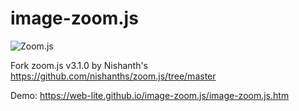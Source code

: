 # image-zoom.js
![Zoom.js](trees.jpg)

Fork zoom.js v3.1.0  by Nishanth's https://github.com/nishanths/zoom.js/tree/master

Demo: https://web-lite.github.io/image-zoom.js/image-zoom.js.htm
